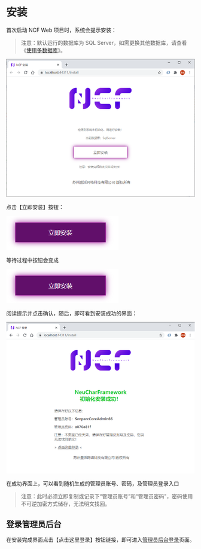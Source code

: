 # 安装

首次启动 NCF Web 项目时，系统会提示安装：

> 注意：默认运行的数据库为 SQL Server，如需更换其他数据库，请查看《[使用多数据库](#sort=start&doc=database/mutil_database_support.md)》。

<img src="./images/install-01.png" />

点击【立即安装】按钮：

<img src="./images/install-02.png" />

等待过程中按钮会变成

<img src="./images/install-02.png" />

阅读提示并点击确认，随后，即可看到安装成功的界面：

<img src="./images/install-03.png" />

在成功界面上，可以看到随机生成的管理员账号、密码，及管理员登录入口

> 注意：此时必须立即复制或记录下“管理员账号”和“管理员密码"，密码使用不可逆加密方式储存，无法明文找回。

## 登录管理员后台

在安装完成界面点击【点击这里登录】按钮链接，即可进入[管理员后台登录](#sort=start&doc=start-develop/admin-login.md)页面。